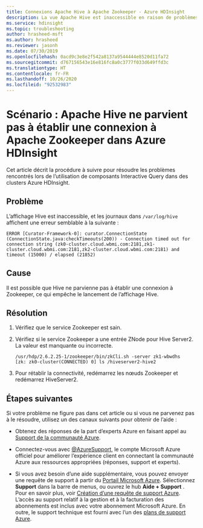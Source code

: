```yaml
---
title: Connexions Apache Hive à Apache Zookeeper - Azure HDInsight
description: La vue Apache Hive est inaccessible en raison de problèmes liés à Apache Zookeeper dans Azure HDInsight
ms.service: hdinsight
ms.topic: troubleshooting
author: hrasheed-msft
ms.author: hrasheed
ms.reviewer: jasonh
ms.date: 07/30/2019
ms.openlocfilehash: 0acd9c3e8e2f542a8137a9544444e8520d11fa72
ms.sourcegitcommit: d767156543e16e816fc8a0c3777f033d649ffd3c
ms.translationtype: HT
ms.contentlocale: fr-FR
ms.lasthandoff: 10/26/2020
ms.locfileid: "92532983"
---
```

# <a name="scenario-apache-hive-fails-to-establish-a-connection-to-apache-zookeeper-in-azure-hdinsight"></a>Scénario : Apache Hive ne parvient pas à établir une connexion à Apache Zookeeper dans Azure HDInsight

Cet article décrit la procédure à suivre pour résoudre les problèmes rencontrés lors de l’utilisation de composants Interactive Query dans des clusters Azure HDInsight.

## <a name="issue"></a>Problème

L’affichage Hive est inaccessible, et les journaux dans `/var/log/hive` affichent une erreur semblable à la suivante :

```
ERROR [Curator-Framework-0]: curator.ConnectionState (ConnectionState.java:checkTimeouts(200)) - Connection timed out for connection string (zk0-cluster.cloud.wbmi.com:2181,zk1-cluster.cloud.wbmi.com:2181,zk2-cluster.cloud.wbmi.com:2181) and timeout (15000) / elapsed (21852)
```

## <a name="cause"></a>Cause

Il est possible que Hive ne parvienne pas à établir une connexion à Zookeeper, ce qui empêche le lancement de l’affichage Hive.

## <a name="resolution"></a>Résolution

1. Vérifiez que le service Zookeeper est sain.

1. Vérifiez si le service Zookeeper a une entrée ZNode pour Hive Server2. La valeur est manquante ou incorrecte.

    ```
    /usr/hdp/2.6.2.25-1/zookeeper/bin/zkCli.sh -server zk1-wbwdhs
    [zk: zk0-cluster(CONNECTED) 0] ls /hiveserver2-hive2
    ```

1. Pour rétablir la connectivité, redémarrez les nœuds Zookeeper et redémarrez HiveServer2.

## <a name="next-steps"></a>Étapes suivantes

Si votre problème ne figure pas dans cet article ou si vous ne parvenez pas à le résoudre, utilisez un des canaux suivants pour obtenir de l’aide :

* Obtenez des réponses de la part d’experts Azure en faisant appel au [Support de la communauté Azure](https://azure.microsoft.com/support/community/).

* Connectez-vous avec [@AzureSupport](https://twitter.com/azuresupport), le compte Microsoft Azure officiel pour améliorer l’expérience client en connectant la communauté Azure aux ressources appropriées (réponses, support et experts).

* Si vous avez besoin d’une aide supplémentaire, vous pouvez envoyer une requête de support à partir du [Portail Microsoft Azure](https://portal.azure.com/?#blade/Microsoft_Azure_Support/HelpAndSupportBlade/). Sélectionnez **Support** dans la barre de menus, ou ouvrez le hub **Aide + Support** . Pour en savoir plus, voir [Création d’une requête de support Azure](../../azure-portal/supportability/how-to-create-azure-support-request.md). L’accès au support relatif à la gestion et à la facturation des abonnements est inclus avec votre abonnement Microsoft Azure. En outre, le support technique est fourni avec l’un des [plans de support Azure](https://azure.microsoft.com/support/plans/).
